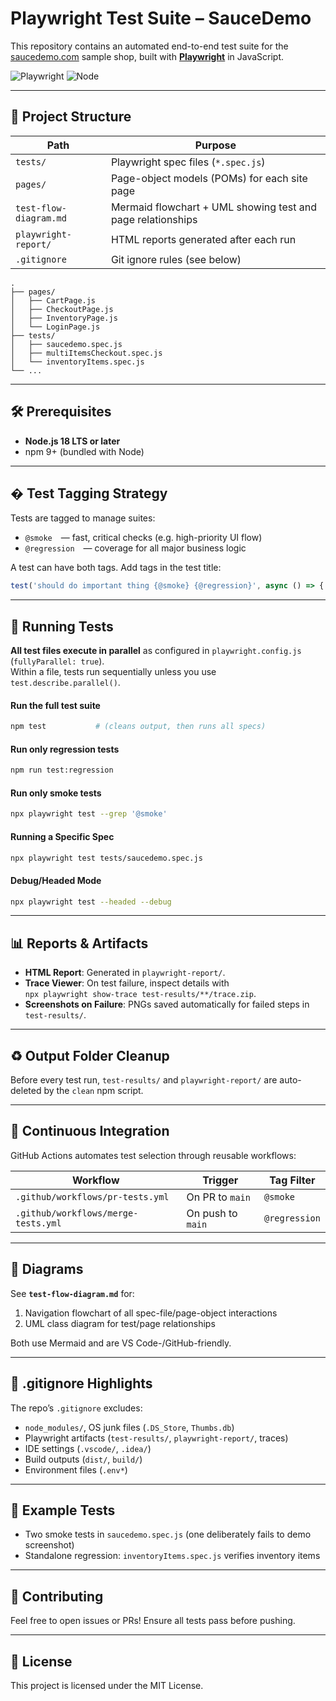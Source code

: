 # Playwright Test Suite – SauceDemo

This repository contains an automated end-to-end test suite for the [saucedemo.com](https://www.saucedemo.com) sample shop, built with **[Playwright](https://playwright.dev)** in JavaScript.

![Playwright](https://img.shields.io/badge/Playwright-E2E-green?logo=playwright)
![Node](https://img.shields.io/badge/Node.js-%3E=18.x-blue?logo=node.js)

---

## 📁 Project Structure

| Path | Purpose |
|------|---------|
| `tests/` | Playwright spec files (`*.spec.js`) |
| `pages/` | Page-object models (POMs) for each site page |
| `test-flow-diagram.md` | Mermaid flowchart + UML showing test and page relationships |
| `playwright-report/` | HTML reports generated after each run |
| `.gitignore` | Git ignore rules (see below) |

```
.
├── pages/
│   ├── CartPage.js
│   ├── CheckoutPage.js
│   ├── InventoryPage.js
│   └── LoginPage.js
├── tests/
│   ├── saucedemo.spec.js
│   ├── multiItemsCheckout.spec.js
│   └── inventoryItems.spec.js
└── ...
```

---

## 🛠️ Prerequisites

* **Node.js 18 LTS or later**
* npm 9+ (bundled with Node)

---

## � Test Tagging Strategy

Tests are tagged to manage suites:

* `@smoke` — fast, critical checks (e.g. high-priority UI flow)
* `@regression` — coverage for all major business logic

A test can have both tags.
Add tags in the test title:  
```js
test('should do important thing {@smoke} {@regression}', async () => { ... });
```

---

## 🚀 Running Tests

**All test files execute in parallel** as configured in `playwright.config.js` (`fullyParallel: true`).  
Within a file, tests run sequentially unless you use `test.describe.parallel()`.

#### Run the full test suite

```bash
npm test           # (cleans output, then runs all specs)
```

#### Run only regression tests

```bash
npm run test:regression
```

#### Run only smoke tests

```bash
npx playwright test --grep '@smoke'
```

#### Running a Specific Spec

```bash
npx playwright test tests/saucedemo.spec.js
```

#### Debug/Headed Mode

```bash
npx playwright test --headed --debug
```

---

## 📊 Reports & Artifacts

* **HTML Report**: Generated in `playwright-report/`.
* **Trace Viewer**: On test failure, inspect details with  
  `npx playwright show-trace test-results/**/trace.zip`.
* **Screenshots on Failure**: PNGs saved automatically for failed steps in `test-results/`.

---

## ♻️ Output Folder Cleanup

Before every test run, `test-results/` and `playwright-report/` are auto-deleted
by the `clean` npm script.

---

## 🤖 Continuous Integration

GitHub Actions automates test selection through reusable workflows:

| Workflow                   | Trigger          | Tag Filter     |
|----------------------------|------------------|---------------|
| `.github/workflows/pr-tests.yml`   | On PR to `main`   | `@smoke`      |
| `.github/workflows/merge-tests.yml`| On push to `main` | `@regression` |

---

## 📐 Diagrams

See **`test-flow-diagram.md`** for:

1. Navigation flowchart of all spec-file/page-object interactions
2. UML class diagram for test/page relationships

Both use Mermaid and are VS Code-/GitHub-friendly.

---

## 📝 .gitignore Highlights

The repo’s `.gitignore` excludes:

* `node_modules/`, OS junk files (`.DS_Store`, `Thumbs.db`)
* Playwright artifacts (`test-results/`, `playwright-report/`, traces)
* IDE settings (`.vscode/`, `.idea/`)
* Build outputs (`dist/`, `build/`)
* Environment files (`.env*`)

---

## 🧪 Example Tests

* Two smoke tests in `saucedemo.spec.js` (one deliberately fails to demo screenshot)
* Standalone regression: `inventoryItems.spec.js` verifies inventory items

---

## 🤝 Contributing

Feel free to open issues or PRs! Ensure all tests pass before pushing.

---

## 📄 License

This project is licensed under the MIT License.

